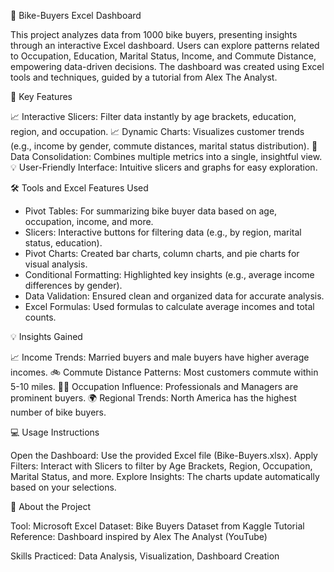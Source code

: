 🚾 Bike-Buyers Excel Dashboard

This project analyzes data from 1000 bike buyers, presenting insights through an interactive Excel dashboard. Users can explore patterns related to Occupation, Education, Marital Status, Income, and Commute Distance, empowering data-driven decisions. The dashboard was created using Excel tools and techniques, guided by a tutorial from Alex The Analyst.

🔑 Key Features

📈 Interactive Slicers: Filter data instantly by age brackets, education, region, and occupation.
📈 Dynamic Charts: Visualizes customer trends (e.g., income by gender, commute distances, marital status distribution).
📂 Data Consolidation: Combines multiple metrics into a single, insightful view.
💡 User-Friendly Interface: Intuitive slicers and graphs for easy exploration.

🛠️ Tools and Excel Features Used
* Pivot Tables: For summarizing bike buyer data based on age, occupation, income, and more.
* Slicers: Interactive buttons for filtering data (e.g., by region, marital status, education).
* Pivot Charts: Created bar charts, column charts, and pie charts for visual analysis.
* Conditional Formatting: Highlighted key insights (e.g., average income differences by gender).
* Data Validation: Ensured clean and organized data for accurate analysis.
* Excel Formulas: Used formulas to calculate average incomes and total counts.

💡 Insights Gained

📈 Income Trends: Married buyers and male buyers have higher average incomes.
🚲 Commute Distance Patterns: Most customers commute within 5-10 miles.
🧑‍💼 Occupation Influence: Professionals and Managers are prominent buyers.
🌍 Regional Trends: North America has the highest number of bike buyers.

💻 Usage Instructions

Open the Dashboard: Use the provided Excel file (Bike-Buyers.xlsx).
Apply Filters: Interact with Slicers to filter by Age Brackets, Region, Occupation, Marital Status, and more.
Explore Insights: The charts update automatically based on your selections.

📜 About the Project

Tool: Microsoft Excel
Dataset: Bike Buyers Dataset from Kaggle
Tutorial Reference: Dashboard inspired by Alex The Analyst (YouTube)

Skills Practiced: Data Analysis, Visualization, Dashboard Creation
